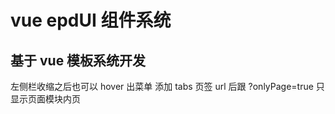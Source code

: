 # vue epdUI 组件系统










## 基于 vue 模板系统开发
  左侧栏收缩之后也可以 hover 出菜单
  添加 tabs 页签
  url 后跟 ?onlyPage=true 只显示页面模块内页